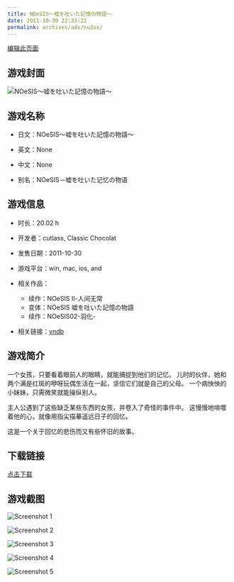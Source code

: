 ```yaml
---
title: NOeSIS～嘘を吐いた記憶の物語～
date: 2011-10-30 22:33:22
permalink: archives/adv/nu2vx/
---
```

[编辑此页面](https://github.com/ACG-3/ADV3-source/blob/main/source/_posts/NOeSIS%EF%BD%9E%E5%98%98%E3%82%92%E5%90%90%E3%81%84%E3%81%9F%E8%A8%98%E6%86%B6%E3%81%AE%E7%89%A9%E8%AA%9E%EF%BD%9E.md)

## 游戏封面

![NOeSIS～嘘を吐いた記憶の物語～](https://pan.timero.xyz/d/onedrive/img_lib_001/NOeSIS%EF%BD%9E%E5%98%98%E3%82%92%E5%90%90%E3%81%84%E3%81%9F%E8%A8%98%E6%86%B6%E3%81%AE%E7%89%A9%E8%AA%9E%EF%BD%9E_cover.avif)


## 游戏名称

- 日文：NOeSIS～嘘を吐いた記憶の物語～
- 英文：None
- 中文：None

- 别名：NOeSIS－嘘を吐いた记忆の物语


## 游戏信息

- 时长：20.02 h
- 开发者：cutlass, Classic Chocolat
- 发售日期：2011-10-30
- 游戏平台：win, mac, ios, and
- 相关作品：
   - 续作：NOeSIS Ⅱ-人间无常
   - 变体：NOeSIS 嘘を吐いた記憶の物語
   - 续作：NOeSIS02-羽化-

- 相关链接：[vndb](https://vndb.org/v11029)


## 游戏简介

一个女孩，只要看着眼前人的眼睛，就能捕捉到他们的记忆。
儿时的伙伴，她和两个满是红斑的咿呀玩偶生活在一起，坚信它们就是自己的父母。
一个病怏怏的小妹妹，只需微笑就能操纵别人。


主人公遇到了这些缺乏某些东西的女孩，并卷入了奇怪的事件中。
这慢慢地啃噬着他的心，就像用指尖描摹遥远日子的回忆。

这是一个关于回忆的悲伤而又有些怀旧的故事。




## 下载链接

[点击下载](https://pan.timero.xyz/onedrive/adv_lib_001/NOeSIS%EF%BD%9E%E5%98%98%E3%82%92%E5%90%90%E3%81%84%E3%81%9F%E8%A8%98%E6%86%B6%E3%81%AE%E7%89%A9%E8%AA%9E%EF%BD%9E)


## 游戏截图


![Screenshot 1](https://pan.timero.xyz/d/onedrive/img_lib_001/NOeSIS%EF%BD%9E%E5%98%98%E3%82%92%E5%90%90%E3%81%84%E3%81%9F%E8%A8%98%E6%86%B6%E3%81%AE%E7%89%A9%E8%AA%9E%EF%BD%9E_Screenshot_1.avif)

![Screenshot 2](https://pan.timero.xyz/d/onedrive/img_lib_001/NOeSIS%EF%BD%9E%E5%98%98%E3%82%92%E5%90%90%E3%81%84%E3%81%9F%E8%A8%98%E6%86%B6%E3%81%AE%E7%89%A9%E8%AA%9E%EF%BD%9E_Screenshot_2.avif)

![Screenshot 3](https://pan.timero.xyz/d/onedrive/img_lib_001/NOeSIS%EF%BD%9E%E5%98%98%E3%82%92%E5%90%90%E3%81%84%E3%81%9F%E8%A8%98%E6%86%B6%E3%81%AE%E7%89%A9%E8%AA%9E%EF%BD%9E_Screenshot_3.avif)

![Screenshot 4](https://pan.timero.xyz/d/onedrive/img_lib_001/NOeSIS%EF%BD%9E%E5%98%98%E3%82%92%E5%90%90%E3%81%84%E3%81%9F%E8%A8%98%E6%86%B6%E3%81%AE%E7%89%A9%E8%AA%9E%EF%BD%9E_Screenshot_4.avif)

![Screenshot 5](https://pan.timero.xyz/d/onedrive/img_lib_001/NOeSIS%EF%BD%9E%E5%98%98%E3%82%92%E5%90%90%E3%81%84%E3%81%9F%E8%A8%98%E6%86%B6%E3%81%AE%E7%89%A9%E8%AA%9E%EF%BD%9E_Screenshot_5.avif)

